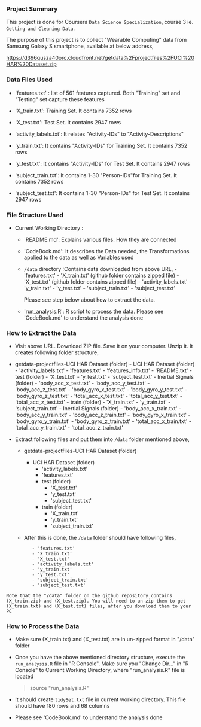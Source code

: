 ### Project Summary 

This project is done for Coursera `Data Science Specialization`, course 3 ie. `Getting and Cleaning Data`. 

The purpose of this project is to collect "Wearable Computing" data from Samsung Galaxy S smartphone, available at below address,

https://d396qusza40orc.cloudfront.net/getdata%2Fprojectfiles%2FUCI%20HAR%20Dataset.zip 

### Data Files Used

- 'features.txt' : list of 561 features captured. Both "Training" set and "Testing" set capture these features

- 'X_train.txt': Training Set. It contains 7352 rows

- 'X_test.txt': Test Set. It contains 2947 rows

- 'activity_labels.txt': It relates "Activity-IDs" to "Activity-Descriptions"

- 'y_train.txt': It contains "Activity-IDs" for Training Set. It contains 7352 rows

- 'y_test.txt': It contains "Activity-IDs" for Test Set. It contains 2947 rows

- 'subject_train.txt': It contains 1-30 "Person-IDs"for Training Set. It contains 7352 rows

- 'subject_test.txt': It contains 1-30 "Person-IDs" for Test Set. It contains 2947 rows


### File Structure Used 


- Current Working Directory : 
    - 'README.md': Explains various files. How they are connected

    - 'CodeBook.md': It describes the Data needed, the Transformations applied to the data as well as Variables used

    - `/data` directory :Contains data downloaded from above URL,
           - 'features.txt' 
           - 'X_train.txt' (github folder contains zipped file)
           - 'X_test.txt'  (github folder contains zipped file)
           - 'activity_labels.txt'
           - 'y_train.txt'
           - 'y_test.txt'
           - 'subject_train.txt'
           - 'subject_test.txt'

      Please see step below about how to extract the data. 

    - 'run_analysis.R': R script to process the data. Please see 'CodeBook.md' to understand the analysis done


### How to Extract the Data

- Visit above URL. Download ZIP file. Save it on your computer. Unzip it. It creates following folder structure,

-  getdata-projectfiles-UCI HAR Dataset (folder)
       - UCI HAR Dataset (folder)
           -  'activity_labels.txt'
           -  'features.txt'
           -  'features_info.txt'
           -  'README.txt'
           -  test  (folder)
              - 'X_test.txt'
              - 'y_test.txt'
              - 'subject_test.txt'
              - Inertial Signals (folder)
                   - 'body_acc_x_test.txt'
                   - 'body_acc_y_test.txt'
                   - 'body_acc_z_test.txt'
                   - 'body_gyro_x_test.txt'
                   - 'body_gyro_y_test.txt'
                   - 'body_gyro_z_test.txt'
                   - 'total_acc_x_test.txt'
                   - 'total_acc_y_test.txt'
                   - 'total_acc_z_test.txt'
           -  train (folder)
              - 'X_train.txt'
              - 'y_train.txt'
              - 'subject_train.txt'
              - Inertial Signals (folder)
                   - 'body_acc_x_train.txt'
                   - 'body_acc_y_train.txt'
                   - 'body_acc_z_train.txt'
                   - 'body_gyro_x_train.txt'
                   - 'body_gyro_y_train.txt'
                   - 'body_gyro_z_train.txt'
                   - 'total_acc_x_train.txt'
                   - 'total_acc_y_train.txt'
                   - 'total_acc_z_train.txt'

- Extract following files and put them into `/data` folder mentioned above,
  -  getdata-projectfiles-UCI HAR Dataset (folder)
       - UCI HAR Dataset (folder)
           -  'activity_labels.txt'
           -  'features.txt'
           -  test  (folder)
              - 'X_test.txt'
              - 'y_test.txt'
              - 'subject_test.txt'
           -  train (folder)
              - 'X_train.txt'
              - 'y_train.txt'
              - 'subject_train.txt'
 
  - After this is done, the `/data` folder should have following files,

           - 'features.txt' 
           - 'X_train.txt'
           - 'X_test.txt'
           - 'activity_labels.txt'
           - 'y_train.txt'
           - 'y_test.txt'
           - 'subject_train.txt'
           - 'subject_test.txt'

`Note that the "/data" folder on the github repository contains (X_train.zip) and (X_test.zip). You will need to un-zip them to get (X_train.txt) and (X_test.txt) files, after you download them to your PC`


### How to Process the Data

- Make sure (X_train.txt) and (X_test.txt) are in un-zipped format in "/data" folder 

- Once you have the above mentioned directory structure, execute the `run_analysis.R` file in "R Console". Make sure you "Change Dir..." in "R Console" to Current Working Directory, where "run_analysis.R" file is located

   > source "run_analysis.R"

- It should create `tidySet.txt` file in current working directory. This file should have 180 rows and 68 columns

- Please see 'CodeBook.md' to understand the analysis done





























































